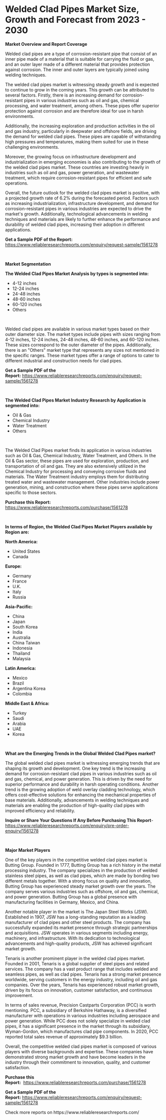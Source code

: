 <p><h1>Welded Clad Pipes Market Size, Growth and Forecast from 2023 - 2030</h1></p><p><strong>Market Overview and Report Coverage</strong></p>
<p><p>Welded clad pipes are a type of corrosion-resistant pipe that consist of an inner pipe made of a material that is suitable for carrying the fluid or gas, and an outer layer made of a different material that provides protection against corrosion. The inner and outer layers are typically joined using welding techniques.</p><p>The welded clad pipes market is witnessing steady growth and is expected to continue to grow in the coming years. This growth can be attributed to several factors. Firstly, there is an increasing demand for corrosion-resistant pipes in various industries such as oil and gas, chemical processing, and water treatment, among others. These pipes offer superior protection against corrosion and are therefore ideal for use in harsh environments.</p><p>Additionally, the increasing exploration and production activities in the oil and gas industry, particularly in deepwater and offshore fields, are driving the demand for welded clad pipes. These pipes are capable of withstanding high pressures and temperatures, making them suited for use in these challenging environments.</p><p>Moreover, the growing focus on infrastructure development and industrialization in emerging economies is also contributing to the growth of the welded clad pipes market. These countries are investing heavily in industries such as oil and gas, power generation, and wastewater treatment, which require corrosion-resistant pipes for efficient and safe operations.</p><p>Overall, the future outlook for the welded clad pipes market is positive, with a projected growth rate of 6.2% during the forecasted period. Factors such as increasing industrialization, infrastructure development, and demand for corrosion-resistant pipes in various industries are expected to drive the market's growth. Additionally, technological advancements in welding techniques and materials are likely to further enhance the performance and durability of welded clad pipes, increasing their adoption in different applications.</p></p>
<p><strong>Get a Sample PDF of the Report:</strong> <a href="https://www.reliableresearchreports.com/enquiry/request-sample/1561278">https://www.reliableresearchreports.com/enquiry/request-sample/1561278</a></p>
<p>&nbsp;</p>
<p><strong>Market Segmentation</strong></p>
<p><strong>The Welded Clad Pipes Market Analysis by types is segmented into:</strong></p>
<p><ul><li>4-12 inches</li><li>12-24 inches</li><li>24-48 inches</li><li>48-60 inches</li><li>60-120 inches</li><li>Others</li></ul></p>
<p>&nbsp;</p>
<p><p>Welded clad pipes are available in various market types based on their outer diameter size. The market types include pipes with sizes ranging from 4-12 inches, 12-24 inches, 24-48 inches, 48-60 inches, and 60-120 inches. These sizes correspond to the outer diameter of the pipes. Additionally, there is an "Others" market type that represents any sizes not mentioned in the specific ranges. These market types offer a range of options to cater to different industrial and construction needs for clad pipes.</p></p>
<p><strong>Get a Sample PDF of the Report:</strong>&nbsp;<a href="https://www.reliableresearchreports.com/enquiry/request-sample/1561278">https://www.reliableresearchreports.com/enquiry/request-sample/1561278</a></p>
<p>&nbsp;</p>
<p><strong>The Welded Clad Pipes Market Industry Research by Application is segmented into:</strong></p>
<p><ul><li>Oil & Gas</li><li>Chemical Industry</li><li>Water Treatment</li><li>Others</li></ul></p>
<p>&nbsp;</p>
<p><p>The Welded Clad Pipes market finds its application in various industries such as Oil & Gas, Chemical Industry, Water Treatment, and Others. In the Oil & Gas sector, these pipes are used for exploration, production, and transportation of oil and gas. They are also extensively utilized in the Chemical Industry for processing and conveying corrosive fluids and materials. The Water Treatment industry employs them for distributing treated water and wastewater management. Other industries include power generation, mining, and construction where these pipes serve applications specific to those sectors.</p></p>
<p><strong>Purchase this Report:</strong>&nbsp; <a href="https://www.reliableresearchreports.com/purchase/1561278">https://www.reliableresearchreports.com/purchase/1561278</a></p>
<p>&nbsp;</p>
<p><strong>In terms of Region, the Welded Clad Pipes Market Players available by Region are:</strong></p>
<p>
    <p> <strong> North America: </strong>
        <ul>
            <li>United States</li>
            <li>Canada</li>
        </ul>
        </p> 
    <p> <strong> Europe: </strong>
        <ul>
            <li>Germany</li>
            <li>France</li>
            <li>U.K.</li>
            <li>Italy</li>
            <li>Russia</li>
        </ul>
        </p> 
    <p> <strong> Asia-Pacific: </strong>
        <ul>
            <li>China</li>
            <li>Japan</li>
            <li>South Korea</li>
            <li>India</li>
            <li>Australia</li>
            <li>China Taiwan</li>
            <li>Indonesia</li>
            <li>Thailand</li>
            <li>Malaysia</li>
        </ul>
        </p> 
    <p> <strong> Latin America: </strong>
        <ul>
            <li>Mexico</li>
            <li>Brazil</li>
            <li>Argentina Korea</li>
            <li>Colombia</li>
        </ul>
        </p> 
    <p> <strong> Middle East & Africa: </strong>
        <ul>
            <li>Turkey</li>
            <li>Saudi</li>
            <li>Arabia</li>
            <li>UAE</li>
            <li>Korea</li>
        </ul>
    </p>
    </p>
<p>&nbsp;</p>
<p><strong>What are the Emerging Trends in the Global Welded Clad Pipes market?</strong></p>
<p><p>The global welded clad pipes market is witnessing emerging trends that are shaping its growth and development. One key trend is the increasing demand for corrosion-resistant clad pipes in various industries such as oil and gas, chemical, and power generation. This is driven by the need for superior performance and durability in harsh operating conditions. Another trend is the growing adoption of weld overlay cladding technology, which offers cost-effective solutions for enhancing the mechanical properties of base materials. Additionally, advancements in welding techniques and materials are enabling the production of high-quality clad pipes with improved efficiency and reliability.</p></p>
<p><strong>Inquire or Share Your Questions If Any Before Purchasing This Report</strong>- <a href="https://www.reliableresearchreports.com/enquiry/pre-order-enquiry/1561278">https://www.reliableresearchreports.com/enquiry/pre-order-enquiry/1561278</a></p>
<p>&nbsp;</p>
<p><strong>Major Market Players</strong></p>
<p><p>One of the key players in the competitive welded clad pipes market is Butting Group. Founded in 1777, Butting Group has a rich history in the metal processing industry. The company specializes in the production of welded stainless steel pipes, as well as clad pipes, which are made by bonding two different metals together. With a strong focus on quality and innovation, Butting Group has experienced steady market growth over the years. The company serves various industries such as offshore, oil and gas, chemical, and power generation. Butting Group has a global presence with manufacturing facilities in Germany, Mexico, and China.</p><p>Another notable player in the market is The Japan Steel Works (JSW). Established in 1907, JSW has a long-standing reputation as a leading manufacturer of clad pipes and other steel products. The company has successfully expanded its market presence through strategic partnerships and acquisitions. JSW operates in various segments including energy, machinery, and infrastructure. With its dedication to technological advancements and high-quality products, JSW has achieved significant market growth.</p><p>Tenaris is another prominent player in the welded clad pipes market. Founded in 2001, Tenaris is a global supplier of steel pipes and related services. The company has a vast product range that includes welded and seamless pipes, as well as clad pipes. Tenaris has a strong market presence worldwide, serving customers in the energy industry, including oil and gas companies. Over the years, Tenaris has experienced robust market growth, driven by its focus on innovation, customer satisfaction, and continuous improvement.</p><p>In terms of sales revenue, Precision Castparts Corporation (PCC) is worth mentioning. PCC, a subsidiary of Berkshire Hathaway, is a diversified manufacturer with operations in various industries including aerospace and power generation. While PCC does not solely specialize in welded clad pipes, it has a significant presence in the market through its subsidiary, Wyman-Gordon, which manufactures clad pipe components. In 2020, PCC reported total sales revenue of approximately $9.3 billion.</p><p>Overall, the competitive welded clad pipes market is composed of various players with diverse backgrounds and expertise. These companies have demonstrated strong market growth and have become leaders in the industry through their commitment to innovation, quality, and customer satisfaction.</p></p>
<p><strong>Purchase this Report:</strong>&nbsp;&nbsp;<a href="https://www.reliableresearchreports.com/purchase/1561278">https://www.reliableresearchreports.com/purchase/1561278</a></p>
<p></p>
<p><strong>Get a Sample PDF of the Report:</strong>&nbsp;<a href="https://www.reliableresearchreports.com/enquiry/request-sample/1561278">https://www.reliableresearchreports.com/enquiry/request-sample/1561278</a></p>
<p>Check more reports on https://www.reliableresearchreports.com/</p>